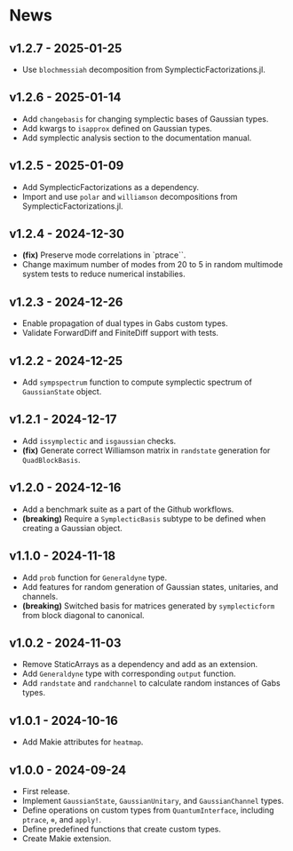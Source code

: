 # News

## v1.2.7 - 2025-01-25

- Use `blochmessiah` decomposition from SymplecticFactorizations.jl.

## v1.2.6 - 2025-01-14

- Add `changebasis` for changing symplectic bases of Gaussian types.
- Add kwargs to `isapprox` defined on Gaussian types.
- Add symplectic analysis section to the documentation manual.

## v1.2.5 - 2025-01-09

- Add SymplecticFactorizations as a dependency.
- Import and use `polar` and `williamson` decompositions from SymplecticFactorizations.jl.

## v1.2.4 - 2024-12-30

- **(fix)** Preserve mode correlations in `ptrace``.
- Change maximum number of modes from 20 to 5 in random multimode system tests to reduce numerical instabilies.
  
## v1.2.3 - 2024-12-26

- Enable propagation of dual types in Gabs custom types.
- Validate ForwardDiff and FiniteDiff support with tests.

## v1.2.2 - 2024-12-25

- Add `sympspectrum` function to compute symplectic spectrum of `GaussianState` object.
  
## v1.2.1 - 2024-12-17

- Add `issymplectic` and `isgaussian` checks.
- **(fix)** Generate correct Williamson matrix in `randstate` generation for `QuadBlockBasis`.
  
## v1.2.0 - 2024-12-16

- Add a benchmark suite as a part of the Github workflows.
- **(breaking)** Require a `SymplecticBasis` subtype to be defined when creating a Gaussian object.

## v1.1.0 - 2024-11-18

- Add `prob` function for `Generaldyne` type.
- Add features for random generation of Gaussian states, unitaries, and channels.
- **(breaking)** Switched basis for matrices generated by `symplecticform` from block diagonal to canonical.

## v1.0.2 - 2024-11-03

- Remove StaticArrays as a dependency and add as an extension.
- Add `Generaldyne` type with corresponding `output` function.
- Add `randstate` and `randchannel` to calculate random instances of Gabs types.

## v1.0.1 - 2024-10-16

- Add Makie attributes for `heatmap`.

## v1.0.0 - 2024-09-24

- First release.
- Implement `GaussianState`, `GaussianUnitary`, and `GaussianChannel` types.
- Define operations on custom types from `QuantumInterface`, including `ptrace`, `⊗`, and `apply!`. 
- Define predefined functions that create custom types.
- Create Makie extension.
